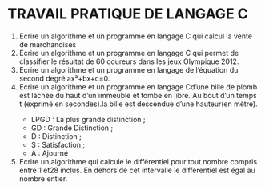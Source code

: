 # TRAVAIL PRATIQUE DE LANGAGE C

<ol>
    <li>Ecrire un algorithme  et un programme en langage C qui calcul la vente de marchandises </li>
    <li>Ecrire un algorithme et un programme en langage C qui permet de classifier le résultat de 60 coureurs dans les jeux Olympique 2012. </li>
    <li>Ecrire un algorithme et un programme en langage de l’équation du second degré ax²+bx+c=0.</li>
    <li>Ecrire un algorithme  et un programme en langage Cd’une bille de plomb est lâchée du haut d’un immeuble et tombe en libre. Au bout d’un temps t (exprimé en secondes).la bille est descendue d’une hauteur(en mètre).</li>
    <ul>
        <li>LPGD : La plus grande distinction ;</li>
        <li>GD : Grande Distinction ;</li>
        <li>D : Distinction ;</li>
        <li>S : Satisfaction ;</li>
        <li>A : Ajourné</li>
    </ul>
    <li>Ecrire un algorithme qui calcule le différentiel pour tout nombre compris entre 1 et28 inclus. En dehors de cet intervalle le différentiel est égal au nombre entier. </li>
</ol>